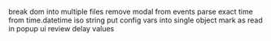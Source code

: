 break dom into multiple files
remove modal from events
parse exact time from time.datetime iso string
put config vars into single object
mark as read in popup ui
review delay values


